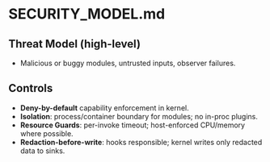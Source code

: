 # SECURITY_MODEL.md

## Threat Model (high-level)
- Malicious or buggy modules, untrusted inputs, observer failures.

## Controls
- **Deny-by-default** capability enforcement in kernel.
- **Isolation**: process/container boundary for modules; no in-proc plugins.
- **Resource Guards**: per-invoke timeout; host-enforced CPU/memory where possible.
- **Redaction-before-write**: hooks responsible; kernel writes only redacted data to sinks.
